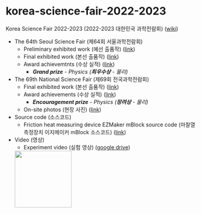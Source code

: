 # korea-science-fair-2022-2023
Korea Science Fair 2022-2023 (2022-2023 대한민국 과학전람회) ([wiki](https://namu.wiki/w/%EC%A0%84%EA%B5%AD%EA%B3%BC%ED%95%99%EC%A0%84%EB%9E%8C%ED%9A%8C))
- The 64th Seoul Science Fair (제64회 서울과학전람회)
  - Preliminary exhibited work (예선 출품작) ([link](seoul-preliminary))
  - Final exhibited work (본선 출품작) ([link](seoul-final))
  - Award achievemtnts (수상 실적) ([link](seoul-final-award))
    - ***Grand prize** - Physics (**최우수상** - 물리)*
- The 69th National Science Fair (제69회 전국과학전람회)
  - Final exhibited work (본선 출품작) ([link](national-final))
  - Award achievements (수상 실적) ([link](national-final-award))
    - ***Encouragement prize** - Physics (**장려상** - 물리)*
  - On-site photos (현장 사진) ([link](national-final-photo))
- Source code (소스코드)
  - Friction heat measuring device EZMaker mBlock source code (마찰열 측정장치 이지메이커 mBlock 소스코드) ([link](mblock))
- Video (영상)
  - Experiment video (실험 영상) ([google drive](https://drive.google.com/file/d/19Y2-v3d46gTUnjJZf4ElkqM3In0ci_Ws/view?usp=drive_link))
  <img src="https://github.com/seo-family/korea-science-fair-2022-2023/assets/46211617/9febfe9e-5c44-40b5-aff8-31f205b5e730" width="150" height="150">

